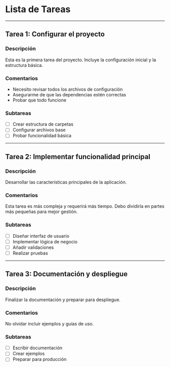 # Lista de Tareas

--------------------------------------------------------------------------------

## Tarea 1: Configurar el proyecto

### Descripción
Esta es la primera tarea del proyecto. Incluye la configuración inicial y la estructura básica.

### Comentarios
- Necesito revisar todos los archivos de configuración
- Asegurarme de que las dependencias estén correctas
- Probar que todo funcione

### Subtareas
- [ ] Crear estructura de carpetas
- [ ] Configurar archivos base
- [ ] Probar funcionalidad básica

--------------------------------------------------------------------------------

## Tarea 2: Implementar funcionalidad principal

### Descripción
Desarrollar las características principales de la aplicación.

### Comentarios
Esta tarea es más compleja y requerirá más tiempo.
Debo dividirla en partes más pequeñas para mejor gestión.

### Subtareas
- [ ] Diseñar interfaz de usuario
- [ ] Implementar lógica de negocio
- [ ] Añadir validaciones
- [ ] Realizar pruebas

--------------------------------------------------------------------------------

## Tarea 3: Documentación y despliegue

### Descripción
Finalizar la documentación y preparar para despliegue.

### Comentarios
No olvidar incluir ejemplos y guías de uso.

### Subtareas
- [ ] Escribir documentación
- [ ] Crear ejemplos
- [ ] Preparar para producción
